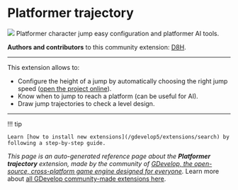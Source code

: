 # Platformer trajectory

<img src="https://resources.gdevelop-app.com/assets/Icons/chart-bell-curve.svg" class="extension-icon"></img>
Platformer character jump easy configuration and platformer AI tools.

**Authors and contributors** to this community extension: [D8H](https://gd.games/D8H).

---

This extension allows to:

* Configure the height of a jump by automatically choosing the right jump speed ([open the project online](https://editor.gdevelop.io/?project=example://platformer-jump-evaluator)).
* Know when to jump to reach a platform (can be useful for AI).
* Draw jump trajectories to check a level design.

---

!!! tip

    Learn [how to install new extensions](/gdevelop5/extensions/search) by following a step-by-step guide.

*This page is an auto-generated reference page about the **Platformer trajectory** extension, made by the community of [GDevelop, the open-source, cross-platform game engine designed for everyone](https://gdevelop.io/).* Learn more about [all GDevelop community-made extensions here](/gdevelop5/extensions).